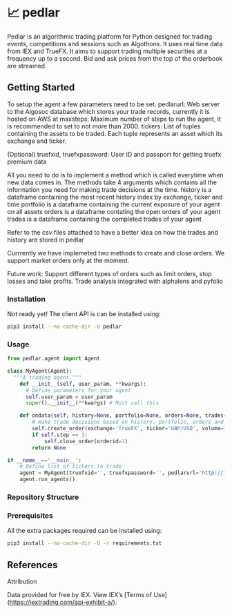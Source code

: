 

# :chart_with_upwards_trend: pedlar
Pedlar is an algorithmic trading platform for Python designed for trading events, competitions and sessions such as Algothons. It uses real time data from IEX and TrueFX. It aims to support trading multiple securities at a frequency up to a second. Bid and ask prices from the top of the orderbook are streamed. 


## Getting Started

To setup the agent a few parameters need to be set. 
pedlarurl: Web server to the Algosoc database which stores your trade records, currently it is hosted on AWS at 
maxsteps: Maximum number of steps to run the agent, it is recommended to set to not more than 2000.
tickers: List of tuples containing the assets to be traded. Each tuple represents an asset which its exchange and ticker. 

(Optional)
truefxid, truefxpassword: User ID and passport for getting truefx premium data 


All you need to do is to implement a method which is called everytime when new data comes in. 
The methods take 4 arguments which contains all the information you need for making trade decisions at the time. 
history is a dataframe containing the most recent history index by exchange, ticker and time 
portfolio is a dataframe containing the current exposure of your agent on all assets 
orders is a dataframe contating the open orders of your agent
trades is a dataframe containing the completed trades of your agent

Refer to the csv files attached to have a better idea on how the trades and history are stored in pedlar

Currrently we have implemeted two methods to create and close orders. We support market orders only at the moment.

Future work:
Support different types of orders such as limit orders, stop losses and take profits.
Trade analysis integrated with alphalens and pyfolio


### Installation

Not ready yet! The client API is can be installed using:

```bash
pip3 install --no-cache-dir -U pedlar
```

### Usage

```python
from pedlar.agent import Agent

class MyAgent(Agent):
  """A trading agent."""
    def __init__(self, user_param, **kwargs):
      # Define parameters for your agent 
      self.user_param = user_param 
      super().__init__(**kwargs) # Must call this

    def ondata(self, history=None, portfolio=None, orders=None, trades=None):
        # make trade decisions based on history, portfolio, orders and trades 
        self.create_order(exchange='TrueFX', ticker='GBP/USD', volume=1)
        if self.step == 3:
            self.close_order(orderid=1)
        return None 

if __name__=='__main__':
    # Define list of tickers to trade 
    agent = MyAgent(truefxid='', truefxpassword='', pedlarurl='http://127.0.0.1:5000', maxsteps=5, tickers=[('TrueFX','GBP/USD'), ('TrueFX','EUR/USD')])
    agent.run_agents()

```

### Repository Structure


### Prerequisites
All the extra packages required can be installed using:
```bash
pip3 install --no-cache-dir -U -r requirements.txt
```
 
## References
Attribution 

Data provided for free by IEX. View IEX’s [Terms of Use] (https://iextrading.com/api-exhibit-a/). 
